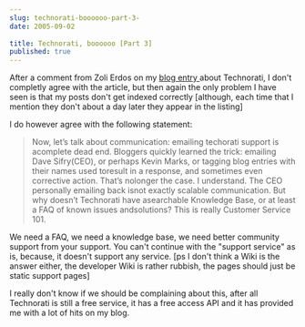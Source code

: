 ```yaml
---
slug: technorati-boooooo-part-3-
date: 2005-09-02
 
title: Technorati, boooooo [Part 3]
published: true
---
```

After a comment from <a>Zoli Erdos</a> on my [blog entry ](http://www.kinlan.co.uk/2005/09/technoratiboooooo.html)about Technorati, I don't completly agree with the article, but then again the only problem I have seen is that my posts don't get indexed correctly [although, each time that I mention they don't about a day later they appear in the listing]<p />I do however agree with the following statement:<p /><blockquote class="posterous_medium_quote"><p>Now, let’s talk about communication: emailing techorati support is acomplete dead end. Bloggers quickly learned the trick: emailing Dave Sifry(CEO), or perhaps Kevin Marks, or tagging blog entries with their names used toresult in a response, and sometimes even corrective action. That’s nolonger the case. I understand. The CEO personally emailing back isnot exactly scalable communication. But why doesn’t Technorati have asearchable Knowledge Base, or at least a FAQ of known issues andsolutions? This is really Customer Service 101.</p></blockquote>We need a FAQ, we need a knowledge base, we need better community support from your support.  You can't continue with the "support service" as is, because, it doesn't support any service. [ps I don't think a Wiki is the answer either, the developer Wiki is rather rubbish, the pages should just be static support pages]<p />I really don't know if we should be complaining about this, after all Technorati is still a free service, it has a free access API and it has provided me with a lot of hits on my blog.<p />

